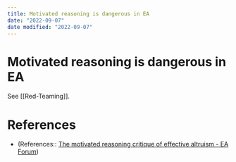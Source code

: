 ```yaml
---
title: Motivated reasoning is dangerous in EA
date: "2022-09-07"
date modified: "2022-09-07"
---
```


# Motivated reasoning is dangerous in EA
See [[Red-Teaming]].

# References
- (References:: [The motivated reasoning critique of effective altruism - EA Forum](https://forum.effectivealtruism.org/posts/pxALB46SEkwNbfiNS/the-motivated-reasoning-critique-of-effective-altruism?utm_source=EA%20Forum%20Digest&utm_campaign=536e89a449-EMAIL_CAMPAIGN_2022_08_10_08_15&utm_medium=email&utm_term=0_7457c7ff3e-536e89a449-319041987#Tentative_ways_to_counteract_motivated_reasoning_and_selection_biases_in_effective_altruism))
